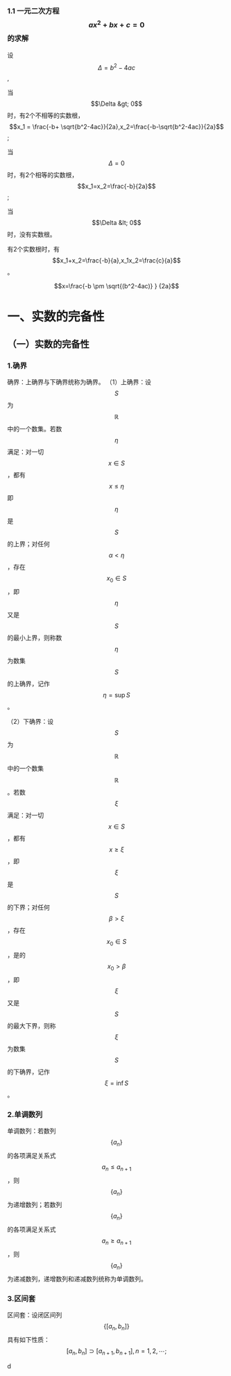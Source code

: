 ### 1.1 一元二次方程$$ax^2+bx+c=0$$的求解

设$$\Delta = b^2-4ac$$,

当$$\Delta &gt; 0$$时，有2个不相等的实数根，$$x_1 = \frac{-b+ \sqrt{b^2-4ac}}{2a},x_2=\frac{-b-\sqrt{b^2-4ac}}{2a}$$;

当$$\Delta = 0$$时，有2个相等的实数根，$$x_1=x_2=\frac{-b}{2a}$$;

当$$\Delta &lt; 0$$时，没有实数根。

有2个实数根时，有$$x_1+x_2=\frac{-b}{a},x_1x_2=\frac{c}{a}$$。

$$x=\frac{-b \pm \sqrt{(b^2-4ac)} } {2a}$$




# 一、实数的完备性
## （一）实数的完备性
### 1.确界
确界：上确界与下确界统称为确界。
（1）上确界：设$$S$$为$$\mathbb{R}$$中的一个数集。若数$$\eta$$满足：对一切$$x\in S$$，都有$$x\leqslant\eta$$即$$\eta$$是$$S$$的上界；对任何$$\alpha < \eta$$，存在$$x_0\in S$$，即$$\eta$$又是$$S$$的最小上界，则称数$$\eta$$为数集$$S$$的上确界，记作$$\eta=\sup S$$。

（2）下确界：设$$S$$为$$\mathbb{R}$$中的一个数集$$\mathbb{R}$$。若数$$\xi$$满足：对一切$$x\in S$$，都有$$x\geqslant\xi$$，即$$\xi$$是$$S$$的下界；对任何$$\beta > \xi$$，存在$$x_0\in S$$，是的$$x_0 > \beta$$，即$$\xi$$又是$$S$$的最大下界，则称$$\xi$$为数集$$S$$的下确界，记作$$\xi=\inf S$$。



### 2.单调数列
单调数列：若数列$$\{a_n\}$$的各项满足关系式$$a_n \leqslant a_{n+1}$$，则$$\{a_n\}$$为递增数列；若数列$$\{a_n\}$$的各项满足关系式$$a_n \geqslant a_{n+1}$$，则$$\{a_n\}$$为递减数列，递增数列和递减数列统称为单调数列。

### 3.区间套
区间套：设闭区间列$$\{[a_n,b_n]\}$$具有如下性质：$$[a_n,b_n] \supset [a_{n+1},b_{n+1}],n=1,2,\cdots;$$





d



























